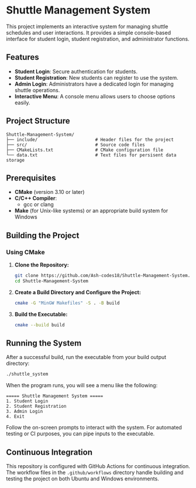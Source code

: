 # Shuttle Management System

This project implements an interactive system for managing shuttle schedules and user interactions. It provides a simple console-based interface for student login, student registration, and administrator functions.

## Features

- **Student Login**: Secure authentication for students.
- **Student Registration**: New students can register to use the system.
- **Admin Login**: Administrators have a dedicated login for managing shuttle operations.
- **Interactive Menu**: A console menu allows users to choose options easily.

## Project Structure

```
Shuttle-Management-System/
├── include/                      # Header files for the project
├── src/                          # Source code files
├── CMakeLists.txt                # CMake configuration file
└── data.txt                      # Text files for persisent data storage
```

## Prerequisites

- **CMake** (version 3.10 or later)
- **C/C++ Compiler**:
  - gcc or clang
- **Make** (for Unix-like systems) or an appropriate build system for Windows

## Building the Project

### Using CMake

1. **Clone the Repository:**

   ```bash
   git clone https://github.com/Ash-codes18/Shuttle-Management-System.git
   cd Shuttle-Management-System
   ```

2. **Create a Build Directory and Configure the Project:**

   ```bash
   cmake -G "MinGW Makefiles" -S . -B build
   ```

3. **Build the Executable:**

   ```bash
   cmake --build build
   ```

## Running the System

After a successful build, run the executable from your build output directory:

```bash
./shuttle_system
```

When the program runs, you will see a menu like the following:

```
===== Shuttle Management System =====
1. Student Login
2. Student Registration
3. Admin Login
4. Exit
```

Follow the on-screen prompts to interact with the system. For automated testing or CI purposes, you can pipe inputs to the executable.


## Continuous Integration

This repository is configured with GitHub Actions for continuous integration. The workflow files in the `.github/workflows` directory handle building and testing the project on both Ubuntu and Windows environments.